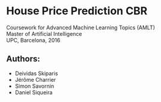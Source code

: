 # House Price Prediction CBR #

Coursework for Advanced Machine Learning Topics (AMLT)  
Master of Artificial Intelligence  
UPC, Barcelona, 2016  
  
  
## Authors: ##
* Deividas Skiparis
* Jérôme Charrier
* Simon Savornin
* Daniel Siqueira